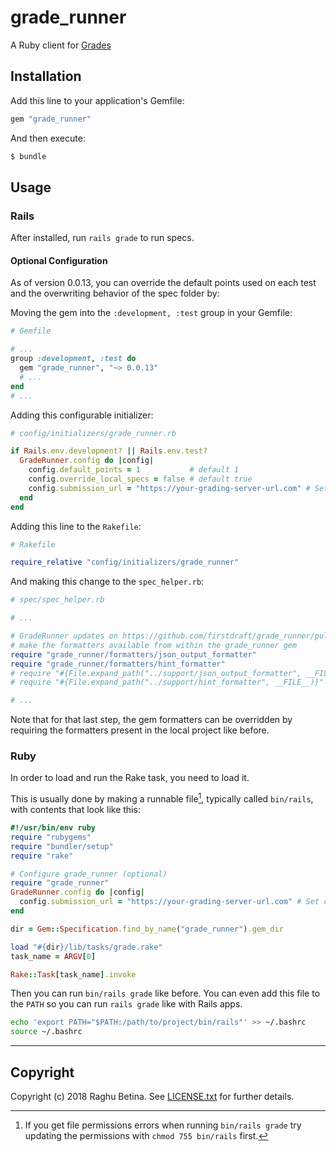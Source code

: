 # grade_runner

A Ruby client for [Grades](https://grades.firstdraft.com)


## Installation

Add this line to your application's Gemfile:

```ruby
gem "grade_runner"
```

And then execute:
```bash
$ bundle
```

## Usage

### Rails

After installed, run `rails grade` to run specs.

#### Optional Configuration

As of version 0.0.13, you can override the default points used on each test and the overwriting behavior of the spec folder by:

Moving the gem into the `:development, :test` group in your Gemfile:

```ruby
# Gemfile

# ...
group :development, :test do
  gem "grade_runner", "~> 0.0.13"
  # ...
end
# ...
```

Adding this configurable initializer:

```rb
# config/initializers/grade_runner.rb

if Rails.env.development? || Rails.env.test?
  GradeRunner.config do |config|
    config.default_points = 1           # default 1
    config.override_local_specs = false # default true
    config.submission_url = "https://your-grading-server-url.com" # Set custom submission URL
  end
end
```

Adding this line to the `Rakefile`:

```rb
# Rakefile

require_relative "config/initializers/grade_runner"
```

And making this change to the `spec_helper.rb`:

```rb
# spec/spec_helper.rb

# ...

# GradeRunner updates on https://github.com/firstdraft/grade_runner/pull/88
# make the formatters available from within the grade_runner gem
require "grade_runner/formatters/json_output_formatter"
require "grade_runner/formatters/hint_formatter"
# require "#{File.expand_path("../support/json_output_formatter", __FILE__)}"
# require "#{File.expand_path("../support/hint_formatter", __FILE__)}"

# ...
```

Note that for that last step, the gem formatters can be overridden by requiring the formatters present in the local project like before.

### Ruby

In order to load and run the Rake task, you need to load it.

This is usually done by making a runnable file[^1], typically called `bin/rails`, with contents that look like this:

```rb
#!/usr/bin/env ruby
require "rubygems"
require "bundler/setup"
require "rake"

# Configure grade_runner (optional)
require "grade_runner"
GradeRunner.config do |config|
  config.submission_url = "https://your-grading-server-url.com" # Set custom submission URL
end

dir = Gem::Specification.find_by_name("grade_runner").gem_dir

load "#{dir}/lib/tasks/grade.rake"
task_name = ARGV[0]

Rake::Task[task_name].invoke
```

Then you can run `bin/rails grade` like before. You can even add this file to the `PATH` so you can run `rails grade` like with Rails apps.

```bash
echo 'export PATH="$PATH:/path/to/project/bin/rails"' >> ~/.bashrc
source ~/.bashrc
```

---

[^1]: If you get file permissions errors when running `bin/rails grade` try updating the permissions with `chmod 755 bin/rails` first.

Copyright
---------

Copyright (c) 2018 Raghu Betina. See [LICENSE.txt](LICENSE.txt) for further details.
